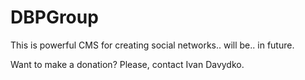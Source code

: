 # DBPGroup

This is powerful CMS for creating social networks.. will be.. in future.

Want to make a donation? Please, contact Ivan Davydko.
